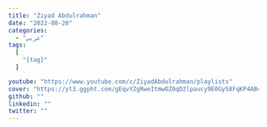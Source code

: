 ```yaml
---
title: "Ziyad Abdulrahman"
date: "2022-08-20"
categories:
  - "عربي"
tags:
  [
    "{tag}"
  ]

youtube: "https://www.youtube.com/c/ZiyadAbdulrahman/playlists"
cover: "https://yt3.ggpht.com/gEqvYZgRweItmwOZ0qD2lpaucy9E0Gy58FqKP4ABcmXrO2mHuLx1qsGz1tIQeyLsaPawsLddOuE=s88-c-k-c0x00ffffff-no-rj"
github: ""
linkedin: ""
twitter: ""
---
```




